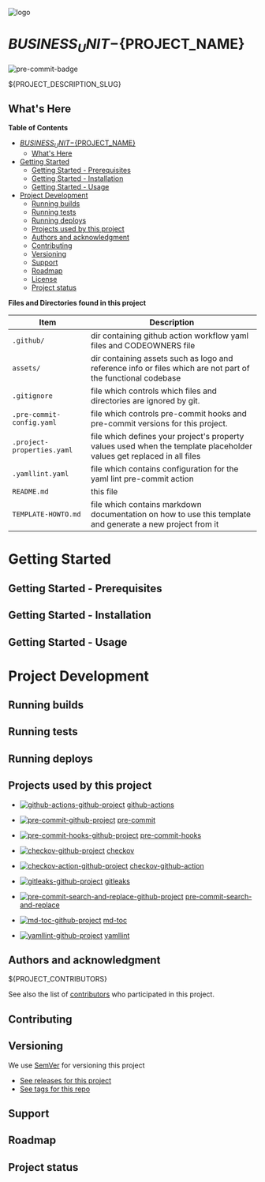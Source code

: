 ![logo](assets/project-logo.png)

# ${BUSINESS_UNIT}-${PROJECT_NAME}

![pre-commit-badge](${GITHUB_REPO_URL}/actions/workflows/pre-commit.yml/badge.svg)

${PROJECT_DESCRIPTION_SLUG}


<!--
Depending on what you are making, it can be a good idea to include screenshots or even a video here
(you'll frequently see GIFs rather than actual videos)
Tools like ttygif can help, but check out Asciinema for a more sophisticated method.
-->


## What's Here

**Table of Contents**

<!--TOC-->

- [${BUSINESS_UNIT}-${PROJECT_NAME}](#business_unit-project_name)
  - [What's Here](#whats-here)
- [Getting Started](#getting-started)
  - [Getting Started - Prerequisites](#getting-started---prerequisites)
  - [Getting Started - Installation](#getting-started---installation)
  - [Getting Started - Usage](#getting-started---usage)
- [Project Development](#project-development)
  - [Running builds](#running-builds)
  - [Running tests](#running-tests)
  - [Running deploys](#running-deploys)
  - [Projects used by this project](#projects-used-by-this-project)
  - [Authors and acknowledgment](#authors-and-acknowledgment)
  - [Contributing](#contributing)
  - [Versioning](#versioning)
  - [Support](#support)
  - [Roadmap](#roadmap)
  - [License](#license)
  - [Project status](#project-status)

<!--TOC-->

**Files and Directories found in this project**

| Item                           | Description                                                                                                           |
|--------------------------------|-----------------------------------------------------------------------------------------------------------------------|
| ```.github/```                 | dir containing github action workflow yaml files and CODEOWNERS file                                                  |
| ```assets/```                  | dir containing assets such as logo and reference info or files which are not part of the functional codebase          |
| ```.gitignore```               | file which controls which files and directories are ignored by git.                                                   |
| ```.pre-commit-config.yaml```  | file which controls pre-commit hooks and pre-commit versions for this project.                                        |
| ```.project-properties.yaml``` | file which defines your project's property values used when the template placeholder values get replaced in all files |
| ```.yamllint.yaml```           | file which contains configuration for the yaml lint pre-commit action                                                 |
| ```README.md```                | this file                                                                                                             |
| ```TEMPLATE-HOWTO.md```        | file which contains markdown documentation on how to use this template and generate a new project from it             |


# Getting Started


## Getting Started - Prerequisites


## Getting Started - Installation

<!--
Within a particular ecosystem, there may be a common way of installing things,
such as using Yarn, NuGet, or Homebrew. However,
consider the possibility that whoever is reading your README is a novice and
would like more guidance.

Listing specific steps helps remove ambiguity and gets people to
using your project as quickly as possible. If it only runs in a specific context
like a particular programming language version or operating system or
has dependencies that have to be installed manually, also add a Requirements subsection.
-->

## Getting Started - Usage

<!--
Use examples liberally, and show the expected output if you can.
It's helpful to have inline the smallest example of usage that you can demonstrate,
while providing links to more sophisticated examples if they are too long to reasonably
include in the README.
-->

# Project Development

## Running builds


## Running tests


## Running deploys


## Projects used by this project

* [![github-actions-github-project](assets/github-logo-icon-tiny.png)](https://github.com/github/local-action)
  [github-actions](https://docs.github.com/en/actions)

* [![pre-commit-github-project](assets/github-logo-icon-tiny.png)](https://github.com/pre-commit/pre-commit)
  [pre-commit](https://pre-commit.com/)

* [![pre-commit-hooks-github-project](assets/github-logo-icon-tiny.png)](https://github.com/pre-commit/pre-commit-hooks)
  [pre-commit-hooks](https://pre-commit.com/#pre-commit-configyaml---hooks)

* [![checkov-github-project](assets/github-logo-icon-tiny.png)](https://github.com/bridgecrewio/checkov)
  [checkov](https://www.checkov.io/)

* [![checkov-action-github-project](assets/github-logo-icon-tiny.png)](https://github.com/bridgecrewio/checkov-action)
  [checkov-github-action](https://www.checkov.io/4.Integrations/GitHub%20Actions.html)

* [![gitleaks-github-project](assets/github-logo-icon-tiny.png)](https://github.com/gitleaks/gitleaks)
  [gitleaks](https://gitleaks.github.io/gitleaks/)

* [![pre-commit-search-and-replace-github-project](assets/github-logo-icon-tiny.png)](https://github.com/mattlqx/pre-commit-search-and-replace)
  [pre-commit-search-and-replace](https://github.com/mattlqx/pre-commit-search-and-replace)

* [![md-toc-github-project](assets/github-logo-icon-tiny.png)](https://github.com/frnmst/md-toc)
  [md-toc](https://pypi.org/project/md-toc/)

* [![yamllint-github-project](assets/github-logo-icon-tiny.png)](https://github.com/adrienverge/yamllint)
  [yamllint](https://yamllint.readthedocs.io/en/stable/)


## Authors and acknowledgment

<!--
Show your appreciation to those who have contributed to the project.
-->

${PROJECT_CONTRIBUTORS}

See also the list of [contributors](${GITHUB_REPO_URL}/graphs/contributors) who participated in this project.

## Contributing

<!--
State if you are open to contributions and what your requirements are for accepting them.
For people who want to make changes to your project, it's helpful to have some documentation
on how to get started. Perhaps there is a script that they should run or some environment variables
that they need to set. Make these steps explicit.
These instructions could also be useful to your future self.
You can also document commands to lint the code or run tests.
These steps help to ensure high code quality and reduce the likelihood that the changes
inadvertently break something. Having instructions for running tests is especially helpful
if it requires external setup, such as starting a Selenium server for testing in a browser.
-->

## Versioning

We use [SemVer](http://semver.org/) for versioning this project

* [See releases for this project](${GITHUB_REPO_URL}/releases)
* [See tags for this repo](${GITHUB_REPO_URL}/tags)

## Support

<!--
Tell people where they can go to for help.
It can be any combination of an issue tracker, a chat room, an email address, etc.
-->

## Roadmap

<!--
If you have ideas for releases in the future, it is a good idea to list them in the README.
-->

<!--
## License

For open source projects, say how it is licensed.
-->

## Project status

<!--
If you have run out of energy or time for your project, put a note at the top of the README
saying that development has slowed down or stopped completely.
Someone may choose to fork your project or volunteer to step in as a maintainer or owner,
allowing your project to keep going.
You can also make an explicit request for maintainers.
-->
